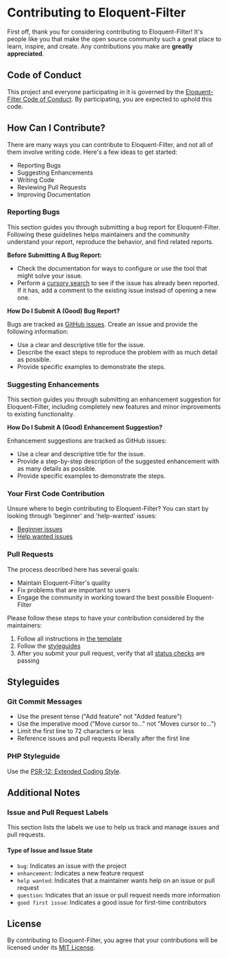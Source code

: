 # Contributing to Eloquent-Filter

First off, thank you for considering contributing to Eloquent-Filter! It's people like you that make the open source community such a great place to learn, inspire, and create. Any contributions you make are **greatly appreciated**.

## Code of Conduct

This project and everyone participating in it is governed by the [Eloquent-Filter Code of Conduct](CODE_OF_CONDUCT.md). By participating, you are expected to uphold this code.

## How Can I Contribute?

There are many ways you can contribute to Eloquent-Filter, and not all of them involve writing code. Here's a few ideas to get started:

- Reporting Bugs
- Suggesting Enhancements
- Writing Code
- Reviewing Pull Requests
- Improving Documentation

### Reporting Bugs

This section guides you through submitting a bug report for Eloquent-Filter. Following these guidelines helps maintainers and the community understand your report, reproduce the behavior, and find related reports.

**Before Submitting A Bug Report:**

- Check the documentation for ways to configure or use the tool that might solve your issue.
- Perform a [cursory search](https://github.com/mehdi-fathi/eloquent-filter/issues) to see if the issue has already been reported. If it has, add a comment to the existing issue instead of opening a new one.

**How Do I Submit A (Good) Bug Report?**

Bugs are tracked as [GitHub issues](https://github.com/mehdi-fathi/eloquent-filter/issues). Create an issue and provide the following information:

- Use a clear and descriptive title for the issue.
- Describe the exact steps to reproduce the problem with as much detail as possible.
- Provide specific examples to demonstrate the steps.

### Suggesting Enhancements

This section guides you through submitting an enhancement suggestion for Eloquent-Filter, including completely new features and minor improvements to existing functionality.

**How Do I Submit A (Good) Enhancement Suggestion?**

Enhancement suggestions are tracked as GitHub issues:

- Use a clear and descriptive title for the issue.
- Provide a step-by-step description of the suggested enhancement with as many details as possible.
- Provide specific examples to demonstrate the steps.

### Your First Code Contribution

Unsure where to begin contributing to Eloquent-Filter? You can start by looking through 'beginner' and 'help-wanted' issues:

- [Beginner issues](https://github.com/mehdi-fathi/eloquent-filter/labels/beginner)
- [Help wanted issues](https://github.com/mehdi-fathi/eloquent-filter/labels/help%20wanted)

### Pull Requests

The process described here has several goals:

- Maintain Eloquent-Filter's quality
- Fix problems that are important to users
- Engage the community in working toward the best possible Eloquent-Filter

Please follow these steps to have your contribution considered by the maintainers:

1. Follow all instructions in [the template](PULL_REQUEST_TEMPLATE.md)
2. Follow the [styleguides](#styleguides)
3. After you submit your pull request, verify that all [status checks](https://help.github.com/articles/about-status-checks/) are passing

## Styleguides

### Git Commit Messages

- Use the present tense ("Add feature" not "Added feature")
- Use the imperative mood ("Move cursor to..." not "Moves cursor to...")
- Limit the first line to 72 characters or less
- Reference issues and pull requests liberally after the first line

### PHP Styleguide

Use the [PSR-12: Extended Coding Style](https://www.php-fig.org/psr/psr-12/).

## Additional Notes

### Issue and Pull Request Labels

This section lists the labels we use to help us track and manage issues and pull requests.

#### Type of Issue and Issue State

- `bug`: Indicates an issue with the project
- `enhancement`: Indicates a new feature request
- `help wanted`: Indicates that a maintainer wants help on an issue or pull request
- `question`: Indicates that an issue or pull request needs more information
- `good first issue`: Indicates a good issue for first-time contributors

## License

By contributing to Eloquent-Filter, you agree that your contributions will be licensed under its [MIT License](LICENSE).

